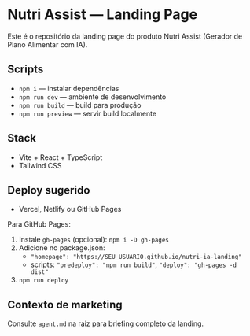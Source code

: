 # Nutri Assist — Landing Page

Este é o repositório da landing page do produto Nutri Assist (Gerador de Plano Alimentar com IA).

## Scripts
- `npm i` — instalar dependências
- `npm run dev` — ambiente de desenvolvimento
- `npm run build` — build para produção
- `npm run preview` — servir build localmente

## Stack
- Vite + React + TypeScript
- Tailwind CSS

## Deploy sugerido
- Vercel, Netlify ou GitHub Pages

Para GitHub Pages:
1. Instale `gh-pages` (opcional): `npm i -D gh-pages`
2. Adicione no package.json:
   - `"homepage": "https://SEU_USUARIO.github.io/nutri-ia-landing"`
   - scripts: `"predeploy": "npm run build"`, `"deploy": "gh-pages -d dist"`
3. `npm run deploy`

## Contexto de marketing
Consulte `agent.md` na raiz para briefing completo da landing.

